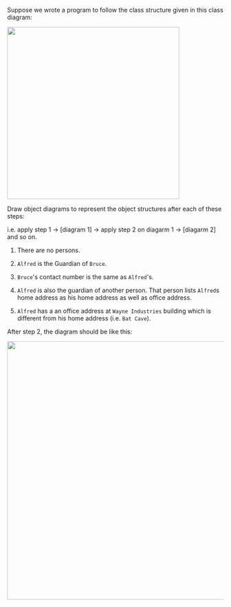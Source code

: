 <panel header=":lock: Object Diagrams for Class Diagram">
<question>

Suppose we wrote a program to follow the class structure given in this class diagram:

<img src="{{baseUrl}}/modeling/modelingStructures/classDiagramsBasic/images/typicalClasssStructure.png" width="400" />
<p/>

Draw object diagrams to represent the object structures after each of these steps:

i.e. apply step 1 &rarr; [diagram 1] &rarr; apply step 2 on diagarm 1 &rarr; [diagarm 2] and so on.

1. There are no persons.

2. `Alfred` is the Guardian of `Bruce`.

3. `Bruce`'s contact number is the same as `Alfred`'s.

4. `Alfred` is also the guardian of another person. That person lists `Alfred`s home address as his home address as well as office address.

5. `Alfred` has a an office address at `Wayne Industries` building which is different from his home address (i.e. `Bat Cave`).

<div slot="hint">

After step 2, the diagram should be like this:

<img src="{{baseUrl}}/oopImplementation/associations/images/objectDiagramsForClassDiagramHint.png" width="600" />

</div>

</question>

</panel>
